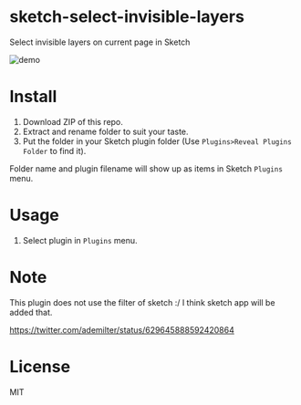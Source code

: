 sketch-select-invisible-layers
=================

Select invisible layers on current page in Sketch

![demo][demo-image]

# Install

1. Download ZIP of this repo.
2. Extract and rename folder to suit your taste.
3. Put the folder in your Sketch plugin folder (Use `Plugins>Reveal Plugins Folder` to find it).

Folder name and plugin filename will show up as items in Sketch `Plugins` menu.


# Usage

1. Select plugin in `Plugins` menu.


# Note

This plugin does not use the filter of sketch :/ I think sketch app will be added that.

https://twitter.com/ademilter/status/629645888592420864


# License

MIT

[demo-image]: http://i.imgur.com/HAIH60W.png
